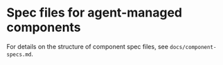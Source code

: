 # Spec files for agent-managed components

For details on the structure of component spec files, see `docs/component-specs.md`.

